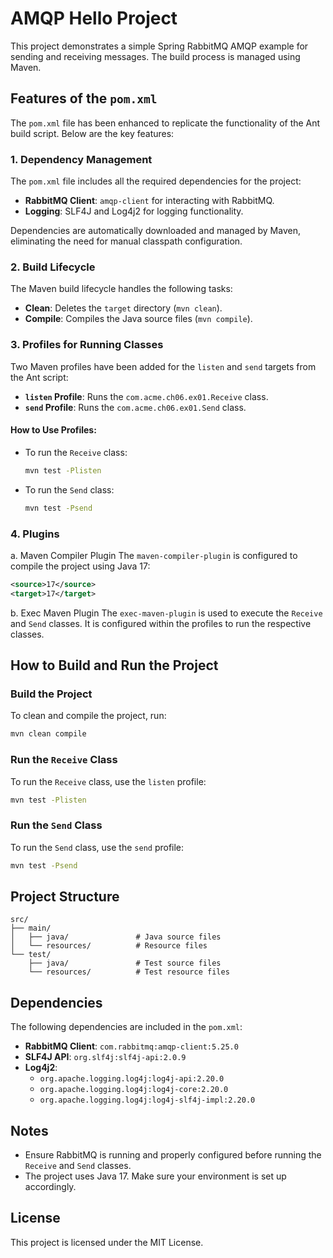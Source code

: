 # AMQP Hello Project

This project demonstrates a simple Spring RabbitMQ AMQP example for sending and receiving messages. The build process is managed using Maven.

## Features of the `pom.xml`

The `pom.xml` file has been enhanced to replicate the functionality of the Ant build script. Below are the key features:

### 1. **Dependency Management**
The `pom.xml` file includes all the required dependencies for the project:
- **RabbitMQ Client**: `amqp-client` for interacting with RabbitMQ.
- **Logging**: SLF4J and Log4j2 for logging functionality.

Dependencies are automatically downloaded and managed by Maven, eliminating the need for manual classpath configuration.

### 2. **Build Lifecycle**
The Maven build lifecycle handles the following tasks:
- **Clean**: Deletes the `target` directory (`mvn clean`).
- **Compile**: Compiles the Java source files (`mvn compile`).

### 3. **Profiles for Running Classes**
Two Maven profiles have been added for the `listen` and `send` targets from the Ant script:
- **`listen` Profile**: Runs the `com.acme.ch06.ex01.Receive` class.
- **`send` Profile**: Runs the `com.acme.ch06.ex01.Send` class.

#### How to Use Profiles:
- To run the `Receive` class:
  ```bash
  mvn test -Plisten
  ```
- To run the `Send` class:
  ```bash
  mvn test -Psend
  ```

### 4. **Plugins**

a. Maven Compiler Plugin
The `maven-compiler-plugin` is configured to compile the project using Java 17:

```xml
<source>17</source>
<target>17</target>
```

b. Exec Maven Plugin
The `exec-maven-plugin` is used to execute the `Receive` and `Send` classes. It is configured within the profiles to run the respective classes.

## How to Build and Run the Project

### Build the Project

To clean and compile the project, run:
```bash
mvn clean compile
```

### Run the `Receive` Class
To run the `Receive` class, use the `listen` profile:
```bash
mvn test -Plisten
```

### Run the `Send` Class
To run the `Send` class, use the `send` profile:
```bash
mvn test -Psend
```

## Project Structure
```
src/
├── main/
│   ├── java/               # Java source files
│   └── resources/          # Resource files
└── test/
    ├── java/               # Test source files
    └── resources/          # Test resource files
```

## Dependencies
The following dependencies are included in the `pom.xml`:
- **RabbitMQ Client**: `com.rabbitmq:amqp-client:5.25.0`
- **SLF4J API**: `org.slf4j:slf4j-api:2.0.9`
- **Log4j2**:
  - `org.apache.logging.log4j:log4j-api:2.20.0`
  - `org.apache.logging.log4j:log4j-core:2.20.0`
  - `org.apache.logging.log4j:log4j-slf4j-impl:2.20.0`

## Notes
- Ensure RabbitMQ is running and properly configured before running the `Receive` and `Send` classes.
- The project uses Java 17. Make sure your environment is set up accordingly.

## License
This project is licensed under the MIT License.

